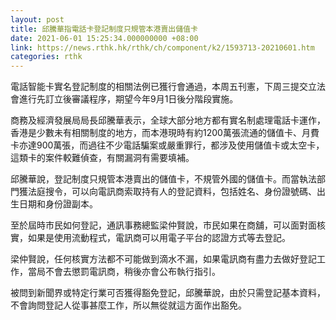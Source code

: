 ```yaml
---
layout: post
title: 邱騰華指電話卡登記制度只規管本港賣出儲值卡
date: 2021-06-01 15:25:34.000000000 +08:00
link: https://news.rthk.hk/rthk/ch/component/k2/1593713-20210601.htm
categories: rthk
---
```


電話智能卡實名登記制度的相關法例已獲行會通過，本周五刊憲，下周三提交立法會進行先訂立後審議程序，期望今年9月1日後分階段實施。　

商務及經濟發展局局長邱騰華表示，全球大部分地方都有實名制處理電話卡運作，香港是少數未有相關制度的地方，而本港現時有約1200萬張流通的儲值卡、月費卡亦達900萬張，而過往不少電話騙案或嚴重罪行，都涉及使用儲值卡或太空卡，這類卡的案件較難偵查，有關漏洞有需要填補。

邱騰華說，登記制度只規管本港賣出的儲值卡，不規管外國的儲值卡。而當執法部門獲法庭搜令，可以向電訊商索取持有人的登記資料，包括姓名、身份證號碼、出生日期和身份證副本。

至於屆時市民如何登記，通訊事務總監梁仲賢說，市民如果在商舖，可以面對面核實，如果是使用流動程式，電訊商可以用電子平台的認證方式等去登記。

梁仲賢說，任何核實方法都不可能做到滴水不漏，如果電訊商有盡力去做好登記工作，當局不會去懲罰電訊商，稍後亦會公布執行指引。

被問到新聞界或特定行業可否獲得豁免登記，邱騰華說，由於只需登記基本資料，不會詢問登記人從事甚麼工作，所以無從就這方面作出豁免。
